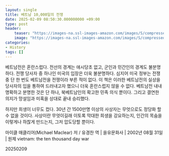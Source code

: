 ```yaml
---
layout: single
title: 베트남 10,000일의 전쟁
date: 2025-02-09 08:50:30.000000000 +09:00
type: post
header:
    teaser: "https://images-na.ssl-images-amazon.com/images/S/compressed.photo.goodreads.com/books/1344492149i/1575160.jpg"
    image: "https://images-na.ssl-images-amazon.com/images/S/compressed.photo.goodreads.com/books/1344492149i/1575160.jpg"
categories:
- History
tags: []
---
```


베트남전은 혼란스럽다. 전선의 경계는 애시당초 없고, 군인과 민간인의 경계도 불분명하다. 전쟁 당사자 중 하나인 미국의 입장은 더욱 불분명하다. 심지어 미국 정부는 전쟁 중 단 한 번도 베트남전을 전쟁이라 부른 적이 없다. 이 책은 이러한 베트남전의 실상을 당사자의 입을 통하여 드러내고자 했으니 더욱 혼란스럽지 않을 수 없다. 베트남전 내내 명확하고 분명한 것은 단 하나, 북베트남인의 확고한 민족 의식 뿐이다. 그리고 결연한 의지가 망설임과 미혹을 상대로 끝내 승리했다.

하지만 희생이 너무도 컸다. 30년 간 1500만명 이상의 사상자는 무엇으로도 정당화 할 수 없을 것이다. 사상이란 무엇이길래 이토록 막대한 희생을 강요하는지, 인간의 목숨을 이렇게나 하찮게 만드는지, 그저 압도당할 뿐이다.

마이클 매클리어(Michael Maclear) 저 / 유경찬 역 | 을유문화사 | 2002년 08월 31일 | 원제 vietnam: the ten thousand day war

20250209

